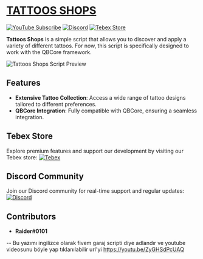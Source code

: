 # [TATTOOS SHOPS](https://www.youtube.com/watch?v=2WVjORQ_Xro)

[![YouTube Subscribe](https://img.shields.io/badge/YouTube-Subscribe-red?style=for-the-badge&logo=youtube)](https://www.youtube.com/watch?v=2WVjORQ_Xro)
[![Discord](https://img.shields.io/badge/Discord-Join-blue?style=for-the-badge&logo=discord)](https://discord.gg/EkwWvFS)
[![Tebex Store](https://img.shields.io/badge/Tebex-Store-green?style=for-the-badge&logo=shopify)](https://eyestore.tebex.io/)

**Tattoos Shops** is a simple script that allows you to discover and apply a variety of different tattoos. For now, this script is specifically designed to work with the QBCore framework.

![Tattoos Shops Script Preview](https://github.com/raiderss/es-tattoos/assets/53000629/31e5e972-83fb-424c-95df-dcb6d3708d54)

## Features
- **Extensive Tattoo Collection**: Access a wide range of tattoo designs tailored to different preferences.
- **QBCore Integration**: Fully compatible with QBCore, ensuring a seamless integration.

## Tebex Store
Explore premium features and support our development by visiting our Tebex store:
[![Tebex](https://img.shields.io/badge/Tebex-EYE%20STORE-00A2FF.svg)](https://eyestore.tebex.io/)

## Discord Community
Join our Discord community for real-time support and regular updates:
[![Discord](https://img.shields.io/badge/Discord-ES%20Community-7289DA.svg)](https://discord.gg/EkwWvFS)

## Contributors
- **Raider#0101**



-- Bu yazımı ingilizce olarak fivem garaj scripti diye adlandır ve youtube videosunu böyle yap tıklanılabilir url'yi https://youtu.be/ZyGHSdPcUAQ
